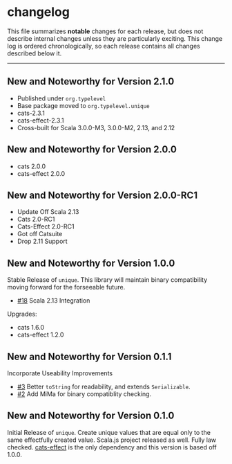 # changelog

This file summarizes **notable** changes for each release, but does not describe internal changes unless they are particularly exciting. This change log is ordered chronologically, so each release contains all changes described below it.

----

## <a name="2.1.0"></a>New and Noteworthy for Version 2.1.0

- Published under `org.typelevel`
- Base package moved to `org.typelevel.unique`
- cats-2.3.1
- cats-effect-2.3.1
- Cross-built for Scala 3.0.0-M3, 3.0.0-M2, 2.13, and 2.12

## <a name="2.0.0"></a>New and Noteworthy for Version 2.0.0

- cats 2.0.0
- cats-effect 2.0.0

## <a name="2.0.0-RC1"></a>New and Noteworthy for Version 2.0.0-RC1

- Update Off Scala 2.13
- Cats 2.0-RC1
- Cats-Effect 2.0-RC1
- Got off Catsuite
- Drop 2.11 Support

## <a name="1.0.0"></a>New and Noteworthy for Version 1.0.0

Stable Release of `unique`. This library will maintain binary compatibility moving forward for the forseeable future.

- [#18](https://github.com/ChristopherDavenport/unique/pull/18) Scala 2.13 Integration

Upgrades:

- cats 1.6.0
- cats-effect 1.2.0

## <a name="0.1.1"></a>New and Noteworthy for Version 0.1.1

Incorporate Useability Improvements

- [#3](https://github.com/ChristopherDavenport/unique/pull/3) Better `toString` for readability, and extends `Serializable`.
- [#2](https://github.com/ChristopherDavenport/unique/pull/2) Add MiMa for binary compatiblity checking.

## <a name="0.1.0"></a>New and Noteworthy for Version 0.1.0

Initial Release of `unique`. Create unique values that are equal only to the same effectfully created value. Scala.js project released as well. Fully law checked. [cats-effect](https://github.com/typelevel/cats-effect) is the only dependency and this version is based off 1.0.0.
